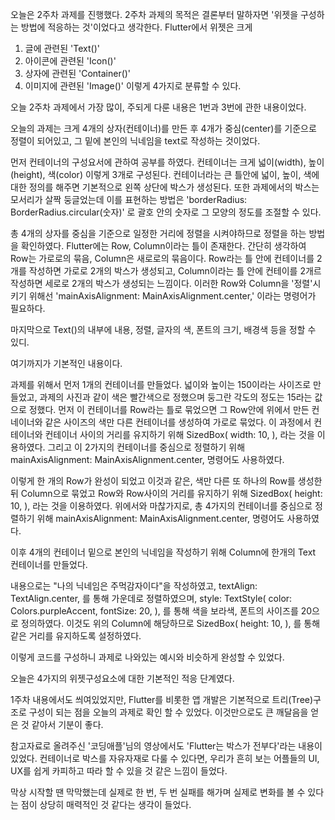 오늘은 2주차 과제를 진행했다.
2주차 과제의 목적은 결론부터 말하자면 '위젯을 구성하는 방법에 적응하는 것'이었다고 생각한다.
Flutter에서 위젯은 크게 
1. 글에 관련된 'Text()'
2. 아이콘에 관련된 'Icon()'
3. 상자에 관련된 'Container()'
4. 이미지에 관련된 'Image()'
이렇게 4가지로 분류할 수 있다.

오늘 2주차 과제에서 가장 많이, 주되게 다룬 내용은 1번과 3번에 관한 내용이었다.

오늘의 과제는 크게 4개의 상자(컨테이너)를 만든 후 4개가 중심(center)를 기준으로 정렬이 되어있고,
그 밑에 본인의 닉네임을 text로 작성하는 것이었다.

먼저 컨테이너의 구성요서에 관하여 공부를 하였다.
컨테이너는 크게 넓이(width), 높이(height), 색(color) 이렇게 3개로 구성된다.
컨테이너라는 큰 틀안에 넓이, 높이, 색에 대한 정의를 해주면 기본적으로 왼쪽 상단에 박스가 생성된다.
또한 과제에서의 박스는 모서리가 살짝 둥글었는데 이를 표현하는 방법은
'borderRadius: BorderRadius.circular(숫자)'
로 괄호 안의 숫자로 그 모양의 정도를 조절할 수 있다.

총 4개의 상자를 중심을 기준으로 일정한 거리에 정렬을 시켜야하므로 정렬을 하는 방법을 확인하였다.
Flutter에는 Row, Column이라는 틀이 존재한다.
간단히 생각하여 Row는 가로로의 묶음, Column은 새로로의 묶음이다.
Row라는 틀 안에 컨테이너를 2개를 작성하면 가로로 2개의 박스가 생성되고, Column이라는 틀 안에 컨테이를 2개르 작성하면 세로로 2개의 박스가 생성되는 느낌이다.
이러한 Row와 Column을 '정렬'시키기 위해선 
'mainAxisAlignment: MainAxisAlignment.center,'
이라는 명령어가 필요하다.

마지막으로 Text()의 내부에 내용, 정렬, 글자의 색, 폰트의 크기, 배경색 등을 정할 수 있디.

여기까지가 기본적인 내용이다.

과제를 위해서 먼저 1개의 컨테이너를 만들었다.
넓이와 높이는 150이라는 사이즈로 만들었고, 과제의 사진과 같이 색은 빨간색으로 정했으며 둥그란 각도의 정도는 15라는 값으로 정했다.
먼저 이 컨테이너를 Row라는 틀로 묶었으면 그 Row안에 위에서 만든 컨네이너와 같은 사이즈의 색만 다른 컨테이너를 생성하여 가로로 묶었다.
이 과정에서 컨테이너와 컨테이너 사이의 거리를 유지하기 위해 
SizedBox(
    width: 10,
),
라는 것을 이용하였다.
그리고 이 2가지의 컨테이너를 중심으로 정렬하기 위해 
mainAxisAlignment: MainAxisAlignment.center,
명령어도 사용하였다.

이렇게 한 개의 Row가 완성이 되었고 이것과 같은, 색만 다른 또 하나의 Row를 생성한 뒤 Column으로 묶었고 Row와 Row사이의 거리를 유지하기 위해
SizedBox(
    height: 10,
),
라는 것을 이용하였다.
위에서와 마찮가지로, 총 4가지의 컨테이너를 중심으로 정렬하기 위해 
mainAxisAlignment: MainAxisAlignment.center,
명령어도 사용하였다.

이후 4개의 컨테이너 밑으로 본인의 닉네임을 작성하기 위해 Column에 한개의 
Text 컨테이너를 만들었다.

내용으로는 "나의 닉네임은 주먹감자이다"을 작성하였고,
textAlign: TextAlign.center,
를 통해 가운데로 정렬하였으며,
style: TextStyle(
    color: Colors.purpleAccent,
    fontSize: 20,
),
를 통해 색을 보라색, 폰트의 사이즈를 20으로 정의하였다.
이것도 위의 Column에 해당하므로 
SizedBox(
    height: 10,
),
를 통해 같은 거리를 유지하도록 설정하였다.

이렇게 코드를 구성하니 과제로 나와있는 예시와 비슷하게 완성할 수 있었다.

오늘은 4가지의 위젯구성요소에 대한 기본적인 적응 단계였다.

1주차 내용에서도 씌여있었지만, Flutter를 비롯한 앱 개발은 기본적으로 트리(Tree)구조로 구성이 되는 점을 오늘의 과제로 확인 할 수 있었다.
이것만으로도 큰 깨달음을 얻은 것 같아서 기분이 좋다.

참고자료로 올려주신 '코딩애플'님의 영상에서도 
'Flutter는 박스가 전부다'라는 내용이 있었다.
컨테이너로 박스를 자유자재로 다룰 수 있다면,
우리가 흔히 보는 어플들의 UI, UX를 쉽게 카피하고 따라 할 수 있을 것 같은 느낌이 들었다.

막상 시작할 땐 막막했는데 실제로 한 번, 두 번 실패를 해가며 실제로 변화를 볼 수 있다는 점이 상당히 매력적인 것 같다는 생각이 들었다.